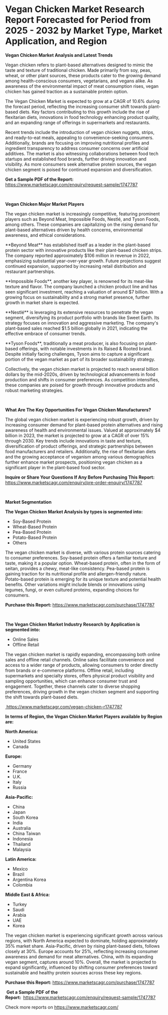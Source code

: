 <p><h1>Vegan Chicken Market Research Report Forecasted for Period from 2025 -  2032 by Market Type, Market Application, and Region</h1></p><p><strong>Vegan Chicken Market Analysis and Latest Trends</strong></p>
<p><p>Vegan chicken refers to plant-based alternatives designed to mimic the taste and texture of traditional chicken. Made primarily from soy, peas, wheat, or other plant sources, these products cater to the growing demand among health-conscious consumers, vegetarians, and vegans alike. As awareness of the environmental impact of meat consumption rises, vegan chicken has gained traction as a sustainable protein option.</p><p>The Vegan Chicken Market is expected to grow at a CAGR of 10.6% during the forecast period, reflecting the increasing consumer shift towards plant-based diets. Key factors contributing to this growth include the rise of flexitarian diets, innovations in food technology enhancing product quality, and an expanding range of offerings in supermarkets and restaurants.</p><p>Recent trends include the introduction of vegan chicken nuggets, strips, and ready-to-eat meals, appealing to convenience-seeking consumers. Additionally, brands are focusing on improving nutritional profiles and ingredient transparency to address consumer concerns over artificial additives. The market is also witnessing collaborations between food tech startups and established food brands, further driving innovation and visibility. As more consumers seek alternative protein sources, the vegan chicken segment is poised for continued expansion and diversification.</p></p>
<p><strong>Get a Sample PDF of the Report:&nbsp;</strong> <a href="https://www.marketscagr.com/enquiry/request-sample/1747787?utm_campaign=2336&utm_medium=2&utm_source=Github&utm_content=ia&utm_term=15022025&utm_id=vegan-chicken">https://www.marketscagr.com/enquiry/request-sample/1747787</a></p>
<p>&nbsp;</p>
<p><strong>Vegan Chicken Major Market Players</strong></p>
<p><p>The vegan chicken market is increasingly competitive, featuring prominent players such as Beyond Meat, Impossible Foods, Nestlé, and Tyson Foods, among others. These companies are capitalizing on the rising demand for plant-based alternatives driven by health concerns, environmental awareness, and ethical considerations.</p><p>**Beyond Meat** has established itself as a leader in the plant-based protein sector with innovative products like their plant-based chicken strips. The company reported approximately $106 million in revenue in 2022, emphasizing substantial year-over-year growth. Future projections suggest continued expansion, supported by increasing retail distribution and restaurant partnerships.</p><p>**Impossible Foods**, another key player, is renowned for its meat-like texture and flavor. The company launched a chicken product line and has seen significant investment, reaching a valuation of around $7 billion. With a growing focus on sustainability and a strong market presence, further growth in market share is expected.</p><p>**Nestlé** is leveraging its extensive resources to penetrate the vegan segment, diversifying its product portfolio with brands like Sweet Earth. Its strategy focuses on innovation and aggressive marketing. The company's plant-based sales reached $1.5 billion globally in 2021, indicating the effective embrace of consumer trends.</p><p>**Tyson Foods**, traditionally a meat producer, is also focusing on plant-based offerings, with notable investments in its Raised & Rooted brand. Despite initially facing challenges, Tyson aims to capture a significant portion of the vegan market as part of its broader sustainability strategy.</p><p>Collectively, the vegan chicken market is projected to reach several billion dollars by the mid-2020s, driven by technological advancements in food production and shifts in consumer preferences. As competition intensifies, these companies are poised for growth through innovative products and robust marketing strategies.</p></p>
<p>&nbsp;</p>
<p><strong>What Are The Key Opportunities For Vegan Chicken Manufacturers?</strong></p>
<p><p>The global vegan chicken market is experiencing robust growth, driven by increasing consumer demand for plant-based protein alternatives and rising awareness of health and environmental issues. Valued at approximately $4 billion in 2023, the market is projected to grow at a CAGR of over 15% through 2030. Key trends include innovations in taste and texture, diversification of product offerings, and strategic partnerships between food manufacturers and retailers. Additionally, the rise of flexitarian diets and the growing acceptance of veganism among various demographics further enhance market prospects, positioning vegan chicken as a significant player in the plant-based food sector.</p></p>
<p><strong>Inquire or Share Your Questions If Any Before Purchasing This Report:</strong> <a href="https://www.marketscagr.com/enquiry/pre-order-enquiry/1747787?utm_campaign=2336&utm_medium=2&utm_source=Github&utm_content=ia&utm_term=15022025&utm_id=vegan-chicken">https://www.marketscagr.com/enquiry/pre-order-enquiry/1747787</a></p>
<p>&nbsp;</p>
<p><strong>Market Segmentation</strong></p>
<p><strong>The Vegan Chicken Market Analysis by types is segmented into:</strong></p>
<p><ul><li>Soy-Based Protein</li><li>Wheat-Based Protein</li><li>Pea-Based Protein</li><li>Potato-Based Protein</li><li>Others</li></ul></p>
<p><p>The vegan chicken market is diverse, with various protein sources catering to consumer preferences. Soy-based protein offers a familiar texture and taste, making it a popular option. Wheat-based protein, often in the form of seitan, provides a chewy, meat-like consistency. Pea-based protein is gaining traction for its nutritional profile and allergen-friendly nature. Potato-based protein is emerging for its unique texture and potential health benefits. Other variations might include blends or innovations using legumes, fungi, or even cultured proteins, expanding choices for consumers.</p></p>
<p><strong>Purchase this Report:&nbsp;</strong><a href="https://www.marketscagr.com/purchase/1747787?utm_campaign=2336&utm_medium=2&utm_source=Github&utm_content=ia&utm_term=15022025&utm_id=vegan-chicken">https://www.marketscagr.com/purchase/1747787</a></p>
<p>&nbsp;</p>
<p><strong>The Vegan Chicken Market Industry Research by Application is segmented into:</strong></p>
<p><ul><li>Online Sales</li><li>Offline Retail</li></ul></p>
<p><p>The vegan chicken market is rapidly expanding, encompassing both online sales and offline retail channels. Online sales facilitate convenience and access to a wider range of products, allowing consumers to order directly from brands or e-commerce platforms. Offline retail, including supermarkets and specialty stores, offers physical product visibility and sampling opportunities, which can enhance consumer trust and engagement. Together, these channels cater to diverse shopping preferences, driving growth in the vegan chicken segment and supporting the shift towards plant-based diets.</p></p>
<p><a href="https://www.marketscagr.com/vegan-chicken-r1747787?utm_campaign=2336&utm_medium=2&utm_source=Github&utm_content=ia&utm_term=15022025&utm_id=vegan-chicken">&nbsp;https://www.marketscagr.com/vegan-chicken-r1747787</a></p>
<p><strong>In terms of Region, the Vegan Chicken Market Players available by Region are:</strong></p>
<p>
    <p> <strong> North America: </strong>
        <ul>
            <li>United States</li>
            <li>Canada</li>
        </ul>
        </p> 
    <p> <strong> Europe: </strong>
        <ul>
            <li>Germany</li>
            <li>France</li>
            <li>U.K.</li>
            <li>Italy</li>
            <li>Russia</li>
        </ul>
        </p> 
    <p> <strong> Asia-Pacific: </strong>
        <ul>
            <li>China</li>
            <li>Japan</li>
            <li>South Korea</li>
            <li>India</li>
            <li>Australia</li>
            <li>China Taiwan</li>
            <li>Indonesia</li>
            <li>Thailand</li>
            <li>Malaysia</li>
        </ul>
        </p> 
    <p> <strong> Latin America: </strong>
        <ul>
            <li>Mexico</li>
            <li>Brazil</li>
            <li>Argentina Korea</li>
            <li>Colombia</li>
        </ul>
        </p> 
    <p> <strong> Middle East & Africa: </strong>
        <ul>
            <li>Turkey</li>
            <li>Saudi</li>
            <li>Arabia</li>
            <li>UAE</li>
            <li>Korea</li>
        </ul>
    </p>
    </p>
<p><p>The vegan chicken market is experiencing significant growth across various regions, with North America expected to dominate, holding approximately 35% market share. Asia-Pacific, driven by rising plant-based diets, follows closely at 30%. Europe accounts for 25%, reflecting increasing consumer awareness and demand for meat alternatives. China, with its expanding vegan segment, captures around 10%. Overall, the market is projected to expand significantly, influenced by shifting consumer preferences toward sustainable and healthy protein sources across these key regions.</p></p>
<p><strong>Purchase this Report: </strong><a href="https://www.marketscagr.com/purchase/1747787?utm_campaign=2336&utm_medium=2&utm_source=Github&utm_content=ia&utm_term=15022025&utm_id=vegan-chicken">https://www.marketscagr.com/purchase/1747787</a></p>
<p>&nbsp;<strong>Get a Sample PDF of the Report:&nbsp;&nbsp;</strong><a href="https://www.marketscagr.com/enquiry/request-sample/1747787?utm_campaign=2336&utm_medium=2&utm_source=Github&utm_content=ia&utm_term=15022025&utm_id=vegan-chicken">https://www.marketscagr.com/enquiry/request-sample/1747787</a></p>
<p><strong></strong></p>
<p>Check more reports on <a href="https://www.marketscagr.com/?utm_campaign=2336&utm_medium=2&utm_source=Github&utm_content=ia&utm_term=15022025&utm_id=vegan-chicken">https://www.marketscagr.com/</a></p>